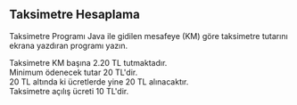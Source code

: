 ## Taksimetre Hesaplama

Taksimetre Programı
Java ile gidilen mesafeye (KM) göre taksimetre tutarını ekrana yazdıran programı yazın.

Taksimetre KM başına 2.20 TL tutmaktadır.  
Minimum ödenecek tutar 20 TL'dir.   
20 TL altında ki ücretlerde yine 20 TL alınacaktır.  
Taksimetre açılış ücreti 10 TL'dir.
